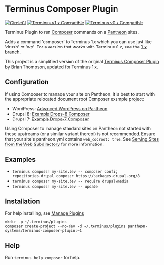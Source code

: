 # Terminus Composer Plugin

[![CircleCI](https://circleci.com/gh/pantheon-systems/terminus-composer-plugin.svg?style=shield)](https://circleci.com/gh/pantheon-systems/terminus-composer-plugin)
[![Terminus v1.x Compatible](https://img.shields.io/badge/terminus-v1.x-green.svg)](https://github.com/pantheon-systems/terminus-composer-plugin/tree/1.x)
[![Terminus v0.x Compatible](https://img.shields.io/badge/terminus-v0.x-green.svg)](https://github.com/pantheon-systems/terminus-composer-plugin/tree/0.x)

Terminus Plugin to run [Composer](https://getcomposer.org/) commands on a [Pantheon](https://www.pantheon.io) sites.

Adds a command 'composer' to Terminus 1.x which you can use just like 'drush' or 'wp'. For a version that works with Terminus 0.x, see the [0.x branch](https://github.com/pantheon-systems/terminus-composer-plugin/tree/0.x).

This project is a simplified version of the original [Terminus Composer Plugin](https://github.com/rvtraveller/terminus-composer) by Brian Thompson, updated for Terminus 1.x.

## Configuration

If using Composer to manage your site on Pantheon, it is best to start with the appropriate relocated document root Composer example project:

- WordPress: [Advanced WordPress on Pantheon](https://github.com/ataylorme/Advanced-WordPress-on-Pantheon)
- Drupal 8: [Example Drops-8 Composer](https://github.com/pantheon-systems/example-drops-8-composer)
- Drupal 7: [Example Drops-7 Composer](https://github.com/pantheon-systems/example-drops-7-composer)

Using Composer to manage standard sites on Pantheon not started with these upstreams (or a similar variant thereof) is not recommended. Ensure that your site's pantheon.yml contains `web_docroot: true`. See [Serving Sites from the Web Subdirectory](https://pantheon.io/docs/nested-docroot/) for more information.

## Examples
* `terminus composer my-site.dev -- composer config repositories.drupal composer https://packages.drupal.org/8`
* `terminus composer my-site.dev -- require drupal/media`
* `terminus composer my-site.dev -- update`

## Installation
For help installing, see [Manage Plugins](https://pantheon.io/docs/terminus/plugins/)
```
mkdir -p ~/.terminus/plugins
composer create-project --no-dev -d ~/.terminus/plugins pantheon-systems/terminus-composer-plugin:~1
```
## Help
Run `terminus help composer` for help.
